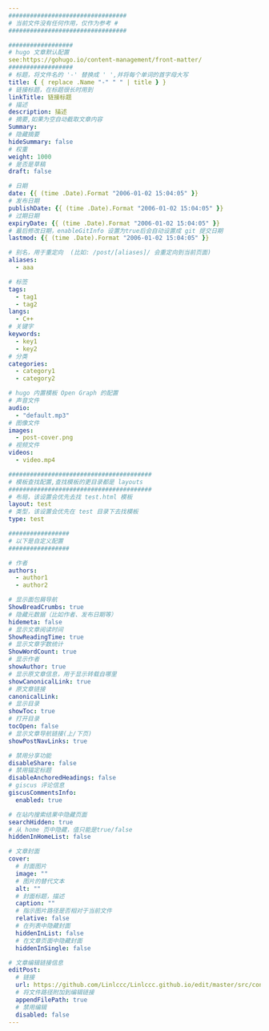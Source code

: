 ```yaml
---
#################################
# 当前文件没有任何作用，仅作为参考 #
#################################

##################
# hugo 文章默认配置
see:https://gohugo.io/content-management/front-matter/
##################
# 标题，将文件名的 '-' 替换成 ' ',并将每个单词的首字母大写
title: { { replace .Name "-" " " | title } }
# 链接标题，在标题很长时用到
linkTitle: 链接标题
# 描述
description: 描述
# 摘要,如果为空自动截取文章内容
Summary:
# 隐藏摘要
hideSummary: false
# 权重
weight: 1000
# 是否是草稿
draft: false

# 日期
date: {{ (time .Date).Format "2006-01-02 15:04:05" }}
# 发布日期
publishDate: {{ (time .Date).Format "2006-01-02 15:04:05" }}
# 过期日期
expiryDate: {{ (time .Date).Format "2006-01-02 15:04:05" }}
# 最后修改日期，enableGitInfo 设置为true后会自动设置成 git 提交日期
lastmod: {{ (time .Date).Format "2006-01-02 15:04:05" }}

# 别名，用于重定向  (比如: /post/[aliases]/ 会重定向到当前页面)
aliases:
  - aaa

# 标签
tags:
  - tag1
  - tag2
langs:
  - C++
# 关键字
keywords:
  - key1
  - key2
# 分类
categories:
  - category1
  - category2

# hugo 内置模板 Open Graph 的配置
# 声音文件
audio:
  - "default.mp3"
# 图像文件
images:
  - post-cover.png
# 视频文件
videos:
  - video.mp4

########################################
# 模板查找配置,查找模板的更目录都是 layouts
########################################
# 布局，该设置会优先去找 test.html 模板
layout: test
# 类型，该设置会优先在 test 目录下去找模板
type: test

#################
# 以下是自定义配置
#################

# 作者
authors:
  - author1
  - author2

# 显示面包屑导航
ShowBreadCrumbs: true
# 隐藏元数据（比如作者、发布日期等）
hidemeta: false
# 显示文章阅读时间
ShowReadingTime: true
# 显示文章字数统计
ShowWordCount: true
# 显示作者
showAuthor: true
# 显示原文章信息，用于显示转载自哪里
showCanonicalLink: true
# 原文章链接
canonicalLink:
# 显示目录
showToc: true
# 打开目录
tocOpen: false
# 显示文章导航链接(上/下页)
showPostNavLinks: true

# 禁用分享功能
disableShare: false
# 禁用锚定标题
disableAnchoredHeadings: false
# giscus 评论信息
giscusCommentsInfo:
  enabled: true

# 在站内搜索结果中隐藏页面
searchHidden: true
# 从 home 页中隐藏，值只能是true/false
hiddenInHomeList: false

# 文章封面
cover:
  # 封面图片
  image: ""
  # 图片的替代文本
  alt: ""
  # 封面标题，描述
  caption: ""
  # 指示图片路径是否相对于当前文件
  relative: false
  # 在列表中隐藏封面
  hiddenInList: false
  # 在文章页面中隐藏封面
  hiddenInSingle: false

# 文章编辑链接信息
editPost:
  # 链接
  url: https://github.com/Linlccc/Linlccc.github.io/edit/master/src/content
  # 将文件路径附加到编辑链接
  appendFilePath: true
  # 禁用编辑
  disabled: false
---
```

